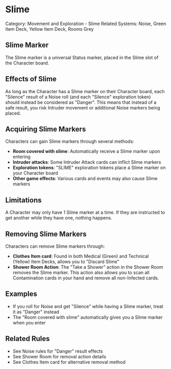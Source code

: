 # Slime

Category: Movement and Exploration - Slime
Related Systems: Noise, Green Item Deck, Yellow Item Deck, Rooms Grey

## Slime Marker

The Slime marker is a universal Status marker, placed in the Slime slot of the Character board.

## Effects of Slime

As long as the Character has a Slime marker on their Character board, each "Silence" result of a Noise roll (and each "Silence" exploration token) should instead be considered as "Danger". This means that instead of a safe result, you risk Intruder movement or additional Noise markers being placed.

## Acquiring Slime Markers

Characters can gain Slime markers through several methods:

- **Room covered with slime**: Automatically receive a Slime marker upon entering
- **Intruder attacks**: Some Intruder Attack cards can inflict Slime markers
- **Exploration tokens**: "SLIME" exploration tokens place a Slime marker on your Character board
- **Other game effects**: Various cards and events may also cause Slime markers

## Limitations

A Character may only have 1 Slime marker at a time. If they are instructed to get another while they have one, nothing happens.

## Removing Slime Markers

Characters can remove Slime markers through:

- **Clothes Item card**: Found in both Medical (Green) and Technical (Yellow) Item Decks, allows you to "Discard Slime"
- **Shower Room Action**: The "Take a Shower" action in the Shower Room removes the Slime marker. This action also allows you to scan all Contamination cards in your hand and remove all non-Infected cards.

## Examples

- If you roll for Noise and get "Silence" while having a Slime marker, treat it as "Danger" instead
- The "Room covered with slime" automatically gives you a Slime marker when you enter

## Related Rules

- See Noise rules for "Danger" result effects
- See Shower Room for removal action details
- See Clothes Item card for alternative removal method
